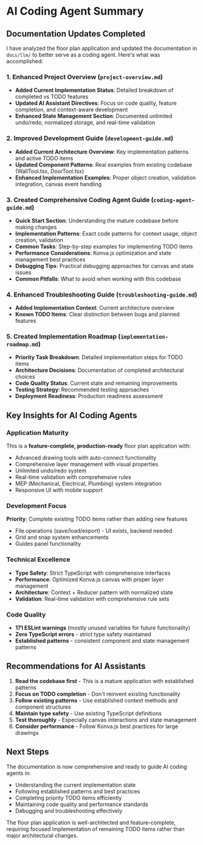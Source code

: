 # AI Coding Agent Summary

## Documentation Updates Completed

I have analyzed the floor plan application and updated the documentation in `docs/llm/` to better serve as a coding agent. Here's what was accomplished:

### 1. Enhanced Project Overview (`project-overview.md`)
- **Added Current Implementation Status**: Detailed breakdown of completed vs TODO features
- **Updated AI Assistant Directives**: Focus on code quality, feature completion, and context-aware development
- **Enhanced State Management Section**: Documented unlimited undo/redo, normalized storage, and real-time validation

### 2. Improved Development Guide (`development-guide.md`)
- **Added Current Architecture Overview**: Key implementation patterns and active TODO items
- **Updated Component Patterns**: Real examples from existing codebase (WallTool.tsx, DoorTool.tsx)
- **Enhanced Implementation Examples**: Proper object creation, validation integration, canvas event handling

### 3. Created Comprehensive Coding Agent Guide (`coding-agent-guide.md`)
- **Quick Start Section**: Understanding the mature codebase before making changes
- **Implementation Patterns**: Exact code patterns for context usage, object creation, validation
- **Common Tasks**: Step-by-step examples for implementing TODO items
- **Performance Considerations**: Konva.js optimization and state management best practices
- **Debugging Tips**: Practical debugging approaches for canvas and state issues
- **Common Pitfalls**: What to avoid when working with this codebase

### 4. Enhanced Troubleshooting Guide (`troubleshooting-guide.md`)
- **Added Implementation Context**: Current architecture overview
- **Known TODO Items**: Clear distinction between bugs and planned features

### 5. Created Implementation Roadmap (`implementation-roadmap.md`)
- **Priority Task Breakdown**: Detailed implementation steps for TODO items
- **Architecture Decisions**: Documentation of completed architectural choices
- **Code Quality Status**: Current state and remaining improvements
- **Testing Strategy**: Recommended testing approaches
- **Deployment Readiness**: Production readiness assessment

## Key Insights for AI Coding Agents

### Application Maturity
This is a **feature-complete, production-ready** floor plan application with:
- Advanced drawing tools with auto-connect functionality
- Comprehensive layer management with visual properties
- Unlimited undo/redo system
- Real-time validation with comprehensive rules
- MEP (Mechanical, Electrical, Plumbing) system integration
- Responsive UI with mobile support

### Development Focus
**Priority**: Complete existing TODO items rather than adding new features
- File operations (save/load/export) - UI exists, backend needed
- Grid and snap system enhancements
- Guides panel functionality

### Technical Excellence
- **Type Safety**: Strict TypeScript with comprehensive interfaces
- **Performance**: Optimized Konva.js canvas with proper layer management
- **Architecture**: Context + Reducer pattern with normalized state
- **Validation**: Real-time validation with comprehensive rule sets

### Code Quality
- **171 ESLint warnings** (mostly unused variables for future functionality)
- **Zero TypeScript errors** - strict type safety maintained
- **Established patterns** - consistent component and state management patterns

## Recommendations for AI Assistants

1. **Read the codebase first** - This is a mature application with established patterns
2. **Focus on TODO completion** - Don't reinvent existing functionality
3. **Follow existing patterns** - Use established context methods and component structures
4. **Maintain type safety** - Use existing TypeScript definitions
5. **Test thoroughly** - Especially canvas interactions and state management
6. **Consider performance** - Follow Konva.js best practices for large drawings

## Next Steps

The documentation is now comprehensive and ready to guide AI coding agents in:
- Understanding the current implementation state
- Following established patterns and best practices
- Completing priority TODO items efficiently
- Maintaining code quality and performance standards
- Debugging and troubleshooting effectively

The floor plan application is well-architected and feature-complete, requiring focused implementation of remaining TODO items rather than major architectural changes.